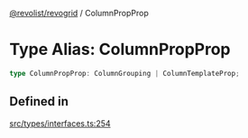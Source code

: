 [@revolist/revogrid](README.md) / ColumnPropProp

# Type Alias: ColumnPropProp

```ts
type ColumnPropProp: ColumnGrouping | ColumnTemplateProp;
```

## Defined in

[src/types/interfaces.ts:254](https://github.com/revolist/revogrid/blob/08de4537b2052abd86ff4eb5461780401e3c4fcb/src/types/interfaces.ts#L254)
